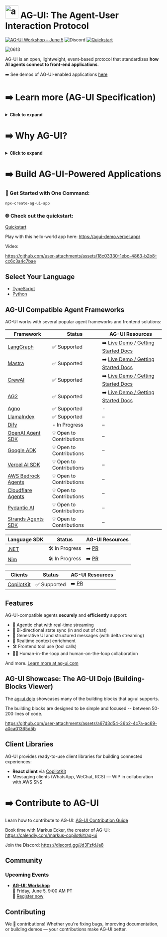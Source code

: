 
  



# <img src="https://github.com/user-attachments/assets/ebc0dd08-8732-4519-9b6c-452ce54d8058" alt="ag-ui Logo" height="42px" /> AG-UI: The Agent-User Interaction Protocol
[![AG-UI Workshop – June 5](https://img.shields.io/badge/AG--UI%20Workshop%20%E2%80%94%20-blue?style=flat-square)](https://go.copilotkit.ai/ag-ui-build-an-agent-canvas)
![Discord](https://img.shields.io/discord/1379082175625953370?logo=discord&logoColor=%23FFFFFF&label=Discord&color=%236963ff)
[![Quickstart](https://img.shields.io/badge/Quickstart%20%E2%80%94-blue?style=flat-square)](https://go.copilotkit.ai/ag-ui-working-group-3)

![0613](https://github.com/user-attachments/assets/bec3bc01-d8f2-4667-885e-028cbcbc8439)




AG-UI is an open, lightweight, event-based protocol that standardizes **how AI agents connect to front-end applications**.

➡️ See demos of AG-UI-enabled applications [here](https://github.com/ag-ui-protocol/ag-ui?tab=readme-ov-file#ag-ui-compatible-agent-frameworks)



# ➡️ Learn more (AG-UI Specification)

<details>
  <summary><strong>Click to expand</strong></summary>

  AG-UI is an open, lightweight, event-based protocol for agent-human interaction, designed for simplicity & flexibility:

  - During agent executions, agent backends **emit events _compatible_ with one of AG-UI's 16 standard event types**
  - Agent backends can **accept one of a few simple AG-UI compatible inputs** as arguments

  **AG-UI includes a flexible middleware layer** that ensures compatibility across diverse environments:

  - Works with **any event transport** (SSE, WebSockets, webhooks, etc.)
  - Allows for **loose event format matching**, enabling broad agent and app interoperability

  It also ships with a **reference HTTP implementation** and **default connector** to help teams get started fast.

  [Learn more at docs.ag-ui.com](https://ag-ui.com)

</details>

# ➡️ Why AG-UI?

<details>
  <summary><strong>Click to expand</strong></summary>

  AG-UI was developed based on real-world requirements and practical experience building in-app agent interactions.

  It was shaped through:

  - Working with users in the CopilotKit community to understand the needs of agent-based interactions in applications  
  - Collaborating closely with leading agent frameworks (LangGraph, Mastra, CrewAI, AG2, etc.)  
  - Extracting common infrastructure patterns that emerged across varied frameworks into a standardized, open protocol

  This practical approach has helped ensure that AG-UI is both flexible and immediately applicable in real-world use cases.

</details>

# ➡️ Build AG-UI-Powered Applications

### 🧭 Get Started with One Command: 
`npx-create-ag-ui-app`

### 🌐 Check out the quickstart: 
[Quickstart]()

Play with this hello-world app here:
https://agui-demo.vercel.app/

Video:

https://github.com/user-attachments/assets/18c03330-1ebc-4863-b2b8-cc6c3a4c7bae

## Select Your Language

- [TypeScript](https://github.com/ag-ui-protocol/ag-ui/tree/main/typescript-sdk)
- [Python](https://github.com/ag-ui-protocol/ag-ui/tree/main/python-sdk)

## AG-UI Compatible Agent Frameworks

AG-UI works with several popular agent frameworks and frontend solutions:

| Framework                                                          | Status                   | AG-UI Resources                                                              |
| ------------------------------------------------------------------ | ------------------------ | ---------------------------------------------------------------------------- |
| [LangGraph](https://www.langchain.com/langgraph)                   | ✅ Supported             | ➡️ [Live Demo / Getting Started Docs](https://v0-langgraph-land.vercel.app/) |
| [Mastra](https://mastra.ai/)                                       | ✅ Supported             | ➡️ [Live Demo / Getting Started Docs](https://v0-mastra-land.vercel.app/)    |
| [CrewAI](https://crewai.com/)                                      | ✅ Supported             | ➡️ [Live Demo / Getting Started Docs](https://v0-crew-land.vercel.app/)      |
| [AG2](https://ag2.ai/)                                             | ✅ Supported             | ➡️ [Live Demo / Getting Started Docs](https://v0-ag2-land.vercel.app/)       |
| [Agno](https://github.com/agno-agi/agno)                           | ✅ Supported             | -                                               |
| [LlamaIndex](https://www.llamaindex.ai)                            | ✅ Supported             | –                                                                            |
| [Dify](https://dify.ai/)                                           | - In Progress             | –                                                                            |
| [OpenAI Agent SDK](https://openai.github.io/openai-agents-python/) | 💡 Open to Contributions | –                                                                            |
| [Google ADK](https://google.github.io/adk-docs/get-started/)       | 💡 Open to Contributions | –                                                                            |
| [Vercel AI SDK](https://github.com/vercel/ai)                      | 💡 Open to Contributions | –                                                                            |
| [AWS Bedrock Agents](https://aws.amazon.com/bedrock/agents/)       | 💡 Open to Contributions | –                                                                            |
| [Cloudflare Agents](https://developers.cloudflare.com/agents/)     | 💡 Open to Contributions | –                                                                            |
| [Pydantic AI ](https://ai.pydantic.dev/)                           | 💡 Open to Contributions | –                                                                            |
| [Strands Agents SDK](https://github.com/strands-agents/sdk-python) | 💡 Open to Contributions | –                                                                            |

| Language SDK                                                      | Status                | AG-UI Resources                                                                 |
| ------------------------------------------------------------------ | ------------------------ | ---------------------------------------------------------------------------- |
| [.NET]()                                                           | 🛠️ In Progress               | ➡️ [PR](https://github.com/ag-ui-protocol/ag-ui/pull/38)                 |
| [Nim]()                                                            | 🛠️ In Progress               | ➡️ [PR](https://github.com/ag-ui-protocol/ag-ui/pull/29)                 |

| Clients                                                 | Status                | AG-UI Resources                                                                 |
| ------------------------------------------------------------------ | ------------------------ | ---------------------------------------------------------------------------- |
| [CopilotKit](https://copilotkit.ai)                                | ✅ Supported                | ➡️ [PR](https://github.com/ag-ui-protocol/ag-ui/pull/38)                 


## Features

AG-UI-compatible agents **securely** and **efficiently** support:

- 💬 Agentic chat with real-time streaming
- 🔄 Bi-directional state sync (in and out of chat)
- 🧩 Generative UI and structured messages (with delta streaming)
- 🧠 Realtime context enrichment
- 🛠️ Frontend tool use (tool calls)
- 🧑‍💻 Human-in-the-loop and human-on-the-loop collaboration

And more. [Learn more at ag-ui.com](https://ag-ui.com)

## AG-UI Showcase: The AG-UI Dojo (Building-Blocks Viewer)

The [ag-ui dojo](https://feature-viewer-langgraph.vercel.app/) showcases many of the building blocks that ag-ui supports.

The building blocks are designed to be simple and focused -- between 50-200 lines of code.

https://github.com/user-attachments/assets/a67d3d54-36b2-4c7a-ac69-a0ca01365d5b

## Client Libraries

AG-UI provides ready-to-use client libraries for building connected experiences:

- **React client** via [CopilotKit](https://docs.copilotkit.ai/)
- Messaging clients (WhatsApp, WeChat, RCS) — WIP in collaboration with AWS SNS

# ➡️ Contribute to AG-UI

Learn how to contribute to AG-UI: [AG-UI Contribution Guide](https://go.copilotkit.ai/agui-contribute)

Book time with Markus Ecker, the creator of AG-UI: https://calendly.com/markus-copilotkit/ag-ui

Join the Discord: https://discord.gg/Jd3FzfdJa8

## Community

### Upcoming Events

- **[AG-UI: Workshop](https://go.copilotkit.ai/ag-ui-build-an-agent-canvas)**  
  📅 Friday, June 5, 9:00 AM PT  
  🔗 [Register now](https://go.copilotkit.ai/ag-ui-working-group-3)


## Contributing

We 💜 contributions! Whether you're fixing bugs, improving documentation, or building demos — your contributions make AG-UI better.
